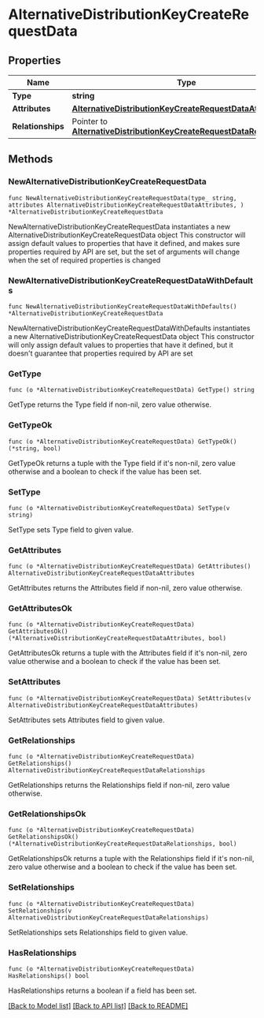 # AlternativeDistributionKeyCreateRequestData

## Properties

Name | Type | Description | Notes
------------ | ------------- | ------------- | -------------
**Type** | **string** |  | 
**Attributes** | [**AlternativeDistributionKeyCreateRequestDataAttributes**](AlternativeDistributionKeyCreateRequestDataAttributes.md) |  | 
**Relationships** | Pointer to [**AlternativeDistributionKeyCreateRequestDataRelationships**](AlternativeDistributionKeyCreateRequestDataRelationships.md) |  | [optional] 

## Methods

### NewAlternativeDistributionKeyCreateRequestData

`func NewAlternativeDistributionKeyCreateRequestData(type_ string, attributes AlternativeDistributionKeyCreateRequestDataAttributes, ) *AlternativeDistributionKeyCreateRequestData`

NewAlternativeDistributionKeyCreateRequestData instantiates a new AlternativeDistributionKeyCreateRequestData object
This constructor will assign default values to properties that have it defined,
and makes sure properties required by API are set, but the set of arguments
will change when the set of required properties is changed

### NewAlternativeDistributionKeyCreateRequestDataWithDefaults

`func NewAlternativeDistributionKeyCreateRequestDataWithDefaults() *AlternativeDistributionKeyCreateRequestData`

NewAlternativeDistributionKeyCreateRequestDataWithDefaults instantiates a new AlternativeDistributionKeyCreateRequestData object
This constructor will only assign default values to properties that have it defined,
but it doesn't guarantee that properties required by API are set

### GetType

`func (o *AlternativeDistributionKeyCreateRequestData) GetType() string`

GetType returns the Type field if non-nil, zero value otherwise.

### GetTypeOk

`func (o *AlternativeDistributionKeyCreateRequestData) GetTypeOk() (*string, bool)`

GetTypeOk returns a tuple with the Type field if it's non-nil, zero value otherwise
and a boolean to check if the value has been set.

### SetType

`func (o *AlternativeDistributionKeyCreateRequestData) SetType(v string)`

SetType sets Type field to given value.


### GetAttributes

`func (o *AlternativeDistributionKeyCreateRequestData) GetAttributes() AlternativeDistributionKeyCreateRequestDataAttributes`

GetAttributes returns the Attributes field if non-nil, zero value otherwise.

### GetAttributesOk

`func (o *AlternativeDistributionKeyCreateRequestData) GetAttributesOk() (*AlternativeDistributionKeyCreateRequestDataAttributes, bool)`

GetAttributesOk returns a tuple with the Attributes field if it's non-nil, zero value otherwise
and a boolean to check if the value has been set.

### SetAttributes

`func (o *AlternativeDistributionKeyCreateRequestData) SetAttributes(v AlternativeDistributionKeyCreateRequestDataAttributes)`

SetAttributes sets Attributes field to given value.


### GetRelationships

`func (o *AlternativeDistributionKeyCreateRequestData) GetRelationships() AlternativeDistributionKeyCreateRequestDataRelationships`

GetRelationships returns the Relationships field if non-nil, zero value otherwise.

### GetRelationshipsOk

`func (o *AlternativeDistributionKeyCreateRequestData) GetRelationshipsOk() (*AlternativeDistributionKeyCreateRequestDataRelationships, bool)`

GetRelationshipsOk returns a tuple with the Relationships field if it's non-nil, zero value otherwise
and a boolean to check if the value has been set.

### SetRelationships

`func (o *AlternativeDistributionKeyCreateRequestData) SetRelationships(v AlternativeDistributionKeyCreateRequestDataRelationships)`

SetRelationships sets Relationships field to given value.

### HasRelationships

`func (o *AlternativeDistributionKeyCreateRequestData) HasRelationships() bool`

HasRelationships returns a boolean if a field has been set.


[[Back to Model list]](../README.md#documentation-for-models) [[Back to API list]](../README.md#documentation-for-api-endpoints) [[Back to README]](../README.md)


